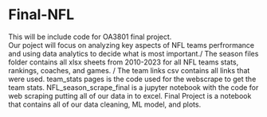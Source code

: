 # Final-NFL
This will be include code for OA3801 final project.<br>
Our poject will focus on analyzing key aspects of NFL teams perfrormance and using data analytics to decide what is most important./ 
The season files folder contains all xlsx sheets from 2010-2023 for all NFL teams stats, rankings, coaches, and games. /
The team links csv contains all links that were used. 
team_stats pages is the code used for the webscrape to get the team stats.
NFL_season_scrape_final is a jupyter notebook with the code for web scraping putting all of our data in to excel.
Final Project is a notebook that contains all of our data cleaning, ML model, and plots.
